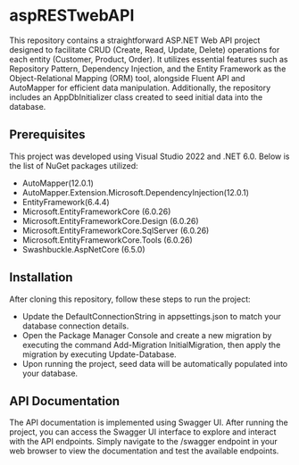 # aspRESTwebAPI

This repository contains a straightforward ASP.NET Web API project designed to facilitate CRUD (Create, Read, Update, Delete) operations for each entity (Customer, Product, Order). 
It utilizes essential features such as Repository Pattern, Dependency Injection, and the Entity Framework as the Object-Relational Mapping (ORM) tool, alongside Fluent API and AutoMapper for efficient data manipulation.
Additionally, the repository includes an AppDbInitializer class created to seed initial data into the database.

## Prerequisites

This project was developed using Visual Studio 2022 and .NET 6.0. 
Below is the list of NuGet packages utilized:

- AutoMapper(12.0.1)
- AutoMapper.Extension.Microsoft.DependencyInjection(12.0.1)
- EntityFramework(6.4.4)
- Microsoft.EntityFrameworkCore (6.0.26)
- Microsoft.EntityFrameworkCore.Design (6.0.26)
- Microsoft.EntityFrameworkCore.SqlServer (6.0.26)
- Microsoft.EntityFrameworkCore.Tools (6.0.26)
- Swashbuckle.AspNetCore (6.5.0)

## Installation

After cloning this repository, follow these steps to run the project:

- Update the DefaultConnectionString in appsettings.json to match your database connection details.
- Open the Package Manager Console and create a new migration by executing the command Add-Migration InitialMigration, then apply the migration by executing Update-Database.
- Upon running the project, seed data will be automatically populated into your database.

## API Documentation

The API documentation is implemented using Swagger UI. 
After running the project, you can access the Swagger UI interface to explore and interact with the API endpoints. 
Simply navigate to the /swagger endpoint in your web browser to view the documentation and test the available endpoints.
